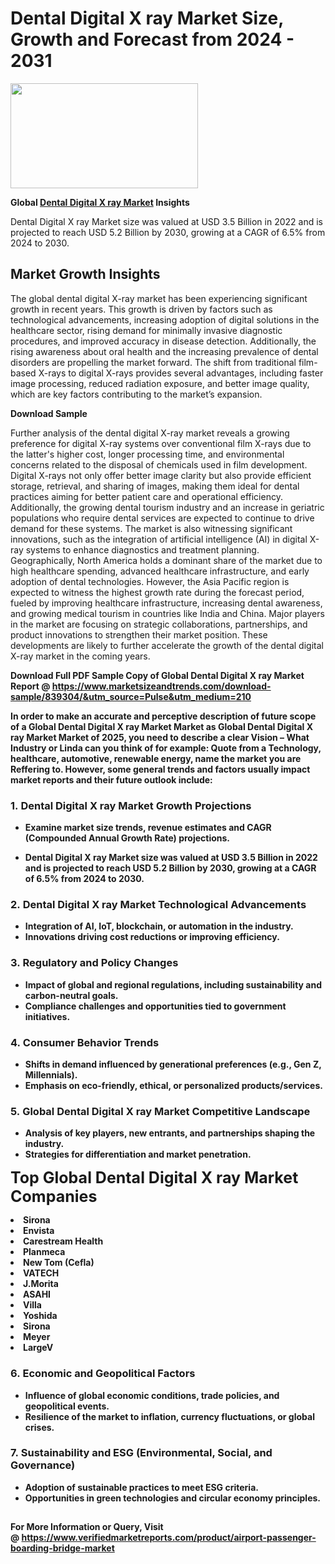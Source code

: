 <H1>Dental Digital X ray Market Size, Growth and Forecast from 2024 - 2031</H1><img class="aligncenter size-medium wp-image-584254" src="https://thirdeyenews.in/wp-content/uploads/2024/09/Global-Market-Research-300x168.jpeg" alt="" width="300" height="168" /><p><strong>Global&nbsp;<a href="https://www.marketsizeandtrends.com/download-sample/839304/&amp;utm_source=Pulse&amp;utm_medium=210">Dental Digital X ray Market</a> Insights</strong></p><p>Dental Digital X ray Market size was valued at USD 3.5 Billion in 2022 and is projected to reach USD 5.2 Billion by 2030, growing at a CAGR of 6.5% from 2024 to 2030.</p><p><h2>Market Growth Insights</h2> <p>The global dental digital X-ray market has been experiencing significant growth in recent years. This growth is driven by factors such as technological advancements, increasing adoption of digital solutions in the healthcare sector, rising demand for minimally invasive diagnostic procedures, and improved accuracy in disease detection. Additionally, the rising awareness about oral health and the increasing prevalence of dental disorders are propelling the market forward. The shift from traditional film-based X-rays to digital X-rays provides several advantages, including faster image processing, reduced radiation exposure, and better image quality, which are key factors contributing to the market’s expansion.</p> <p><strong>Download Sample</strong></p> <p>Further analysis of the dental digital X-ray market reveals a growing preference for digital X-ray systems over conventional film X-rays due to the latter's higher cost, longer processing time, and environmental concerns related to the disposal of chemicals used in film development. Digital X-rays not only offer better image clarity but also provide efficient storage, retrieval, and sharing of images, making them ideal for dental practices aiming for better patient care and operational efficiency. Additionally, the growing dental tourism industry and an increase in geriatric populations who require dental services are expected to continue to drive demand for these systems. The market is also witnessing significant innovations, such as the integration of artificial intelligence (AI) in digital X-ray systems to enhance diagnostics and treatment planning. Geographically, North America holds a dominant share of the market due to high healthcare spending, advanced healthcare infrastructure, and early adoption of dental technologies. However, the Asia Pacific region is expected to witness the highest growth rate during the forecast period, fueled by improving healthcare infrastructure, increasing dental awareness, and growing medical tourism in countries like India and China. Major players in the market are focusing on strategic collaborations, partnerships, and product innovations to strengthen their market position. These developments are likely to further accelerate the growth of the dental digital X-ray market in the coming years.</p> <p><strong></p><p><span class=""><strong>Download Full PDF Sample Copy of Global Dental Digital X ray Market Report</strong> @ <a href="https://www.marketsizeandtrends.com/download-sample/839304/&amp;utm_source=Pulse&amp;utm_medium=210" target="_blank">https://www.marketsizeandtrends.com/download-sample/839304/&amp;utm_source=Pulse&amp;utm_medium=210</a></span></p><p>In order to make an accurate and perceptive description of future scope of a Global&nbsp;Dental Digital X ray Market Market as Global&nbsp;Dental Digital X ray Market Market of 2025, you need to describe a clear Vision &ndash; What Industry or Linda can you think of for example: Quote from a Technology, healthcare, automotive, renewable energy, name the market you are Reffering to. However, some general trends and factors usually impact market reports and their future outlook include:</p><h3>1.&nbsp;<strong>Dental Digital X ray Market Growth Projections</strong></h3><ul><li>Examine market size trends, revenue estimates and CAGR (Compounded Annual Growth Rate) projections.</li><li><p>Dental Digital X ray Market size was valued at USD 3.5 Billion in 2022 and is projected to reach USD 5.2 Billion by 2030, growing at a CAGR of 6.5% from 2024 to 2030.</p></li></ul><h3>2.&nbsp;<strong>Dental Digital X ray Market Technological Advancements</strong></h3><ul><li>Integration of AI, IoT, blockchain, or automation in the industry.</li><li>Innovations driving cost reductions or improving efficiency.</li></ul><h3>3.&nbsp;<strong>Regulatory and Policy Changes</strong></h3><ul><li>Impact of global and regional regulations, including sustainability and carbon-neutral goals.</li><li>Compliance challenges and opportunities tied to government initiatives.</li></ul><h3>4.&nbsp;<strong>Consumer Behavior Trends</strong></h3><ul><li>Shifts in demand influenced by generational preferences (e.g., Gen Z, Millennials).</li><li>Emphasis on eco-friendly, ethical, or personalized products/services.</li></ul><h3>5.&nbsp;<strong>Global Dental Digital X ray Market Competitive Landscape</strong></h3><ul><li>Analysis of key players, new entrants, and partnerships shaping the industry.</li><li>Strategies for differentiation and market penetration.</li></ul><p data-pm-slice="1 1 []"><span style="color: inherit; font-family: inherit; font-size: 25px;">Top Global Dental Digital X ray Market Companies</span></p><div class="" data-test-id=""><p><li>Sirona</li><li> Envista</li><li> Carestream Health</li><li> Planmeca</li><li> New Tom (Cefla)</li><li> VATECH</li><li> J.Morita</li><li> ASAHI</li><li> Villa</li><li> Yoshida</li><li> Sirona</li><li> Meyer</li><li> LargeV</li></p></div><h3>6.&nbsp;<strong>Economic and Geopolitical Factors</strong></h3><ul><li>Influence of global economic conditions, trade policies, and geopolitical events.</li><li>Resilience of the market to inflation, currency fluctuations, or global crises.</li></ul><h3>7.&nbsp;<strong>Sustainability and ESG (Environmental, Social, and Governance)</strong></h3><ul><li>Adoption of sustainable practices to meet ESG criteria.</li><li>Opportunities in green technologies and circular economy principles.</li></ul><h2><strong style="font-size: 14px;">For More Information or Query, Visit @&nbsp;</strong><a style="background-color: #ffffff; font-size: 14px;" href="https://www.marketsizeandtrends.com/report/dental-digital-x-ray-market/" target="_blank">https://www.verifiedmarketreports.com/product/airport-passenger-boarding-bridge-market</a></h2>
